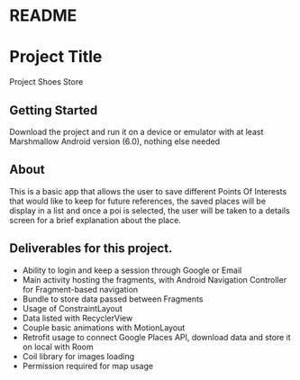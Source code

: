 # README 

# Project Title

Project Shoes Store

## Getting Started

Download the project and run it on a device or emulator with at least Marshmallow Android version (6.0), nothing else needed

## About

This is a basic app that allows the user to save different Points Of Interests that would like to keep for future references, the saved places will be display in a list and once a poi is selected, the user will be taken to a details screen for a brief explanation about the place.

## Deliverables for this project.

- Ability to login and keep a session through Google or Email
- Main activity hosting the fragments, with Android Navigation Controller for Fragment-based navigation
- Bundle to store data passed between Fragments
- Usage of ConstraintLayout
- Data listed with RecyclerView
- Couple basic animations with MotionLayout
- Retrofit usage to connect Google Places API, download data and store it on local with Room
- Coil library for images loading
- Permission required for map usage
